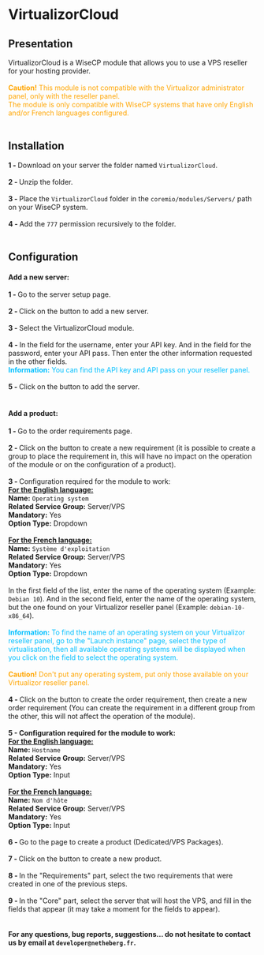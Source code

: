 <h1>VirtualizorCloud</h1>
<h2>Presentation</h2>
VirtualizorCloud is a WiseCP module that allows you to use a VPS reseller for your hosting provider.
<br />
<br />
<font color="orange"><b>Caution!</b> This module is not compatible with the Virtualizor administrator panel, only with the reseller panel.
<br />
The module is only compatible with WiseCP systems that have only English and/or French languages configured.</font>
<br />
<br />
<h2>Installation</h2>
<b>1 - </b>Download on your server the folder named <code>VirtualizorCloud</code>.
<br />
<br />
<b>2 - </b>Unzip the folder.
<br />
<br />
<b>3 - </b>Place the <code>VirtualizorCloud</code> folder in the <code>coremio/modules/Servers/</code> path on your WiseCP system.
<br />
<br />
<b>4 - </b>Add the <code>777</code> permission recursively to the folder.
<br />
<br />
<h2>Configuration</h2>
<h4>Add a new server:</h4>
<b>1 - </b>Go to the server setup page.
<br />
<br />
<b>2 - </b>Click on the button to add a new server.
<br />
<br />
<b>3 - </b>Select the VirtualizorCloud module.
<br />
<br />
<b>4 - </b>In the field for the username, enter your API key. And in the field for the password, enter your API pass. Then enter the other information requested in the other fields.
<br />
<font color="#00bfff"><b>Information:</b> You can find the API key and API pass on your reseller panel.</font>
<br />
<br />
<b>5 - </b>Click on the button to add the server.
<br />
<br />
<h4>Add a product:</h4>
<b>1 - </b>Go to the order requirements page.
<br />
<br />
<b>2 - </b>Click on the button to create a new requirement (it is possible to create a group to place the requirement in, this will have no impact on the operation of the module or on the configuration of a product).
<br />
<br />
<b>3 - </b>Configuration required for the module to work:
<br />
<b><u>For the English language:</u></b>
<br />
<b>Name:</b> <code>Operating system</code>
<br />
<b>Related Service Group:</b> Server/VPS
<br />
<b>Mandatory:</b> Yes
<br />
<b>Option Type:</b> Dropdown
<br />
<br />
<b><u>For the French language:</u></b>
<br />
<b>Name:</b> <code>Système d'exploitation</code>
<br />
<b>Related Service Group:</b> Server/VPS
<br />
<b>Mandatory:</b> Yes
<br />
<b>Option Type:</b> Dropdown
<br />
<br />
In the first field of the list, enter the name of the operating system (Example: <code>Debian 10</code>). And in the second field, enter the name of the operating system, but the one found on your Virtualizor reseller panel (Example: <code>debian-10-x86_64</code>).
<br />
<br />
<font color="#00bfff"><b>Information:</b> To find the name of an operating system on your Virtualizor reseller panel, go to the "Launch instance" page, select the type of virtualisation, then all available operating systems will be displayed when you click on the field to select the operating system.</font>
<br />
<br />
<font color="orange"><b>Caution!</b> Don't put any operating system, put only those available on your Virtualizor reseller panel.</font>
<br />
<br />
<b>4 - </b>Click on the button to create the order requirement, then create a new order requirement (You can create the requirement in a different group from the other, this will not affect the operation of the module).
<br />
<br />
<b>5 - Configuration required for the module to work:</b>
<br />
<b><u>For the English language:</u></b>
<br />
<b>Name:</b> <code>Hostname</code>
<br />
<b>Related Service Group:</b> Server/VPS
<br />
<b>Mandatory:</b> Yes
<br />
<b>Option Type:</b> Input
<br />
<br />
<b><u>For the French language:</u></b>
<br />
<b>Name:</b> <code>Nom d'hôte</code>
<br />
<b>Related Service Group:</b> Server/VPS
<br />
<b>Mandatory:</b> Yes
<br />
<b>Option Type:</b> Input
<br />
<br />
<b>6 - </b>Go to the page to create a product (Dedicated/VPS Packages).
<br />
<br />
<b>7 - </b>Click on the button to create a new product.
<br />
<br />
<b>8 - </b>In the "Requirements" part, select the two requirements that were created in one of the previous steps.
<br />
<br />
<b>9 - </b>In the "Core" part, select the server that will host the VPS, and fill in the fields that appear (it may take a moment for the fields to appear).
<br />
<br />
<br />
<b>For any questions, bug reports, suggestions... do not hesitate to contact us by email at <code>developer@netheberg.fr</code>.</b>
